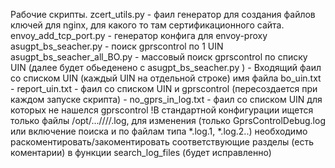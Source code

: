 Рабочие скрипты.
zcert_utils.py - фаил генератор для создания файлов ключей для nginx, для какого то там сертификационного сайта.
envoy_add_tcp_port.py - генератор конфига для envoy-proxy
asugpt_bs_seacher.py - поиск gprscontrol по 1 UIN
asugpt_bs_seacher_all_BO.py - массовый поиск gprscontrol по списку UIN (далее будет обьеденено с asugpt_bs_seacher.py )
    - Входящий фаил со списком UIN (каждый UIN на отдельной строке) имя файла bo_uin.txt
    - report_uin.txt - фаил со списком UIN и gprscontrol (пересоздается при каждом запуске скрипта)
    - no_gprs_in_log.txt - фаил со списком UIN для которых не нашелся gprscontrol
    !В стандартной конфигурации ищется только файлы /opt/...////.log, для изменения (только GprsControlDebug.log или включение поиска и по файлам типа *.log.1, *.log.2..) необходимо раскоментировать/закоментировать 
    соответствующие разделы (есть коментарии) в функции search_log_files (будет исправленно)
    

